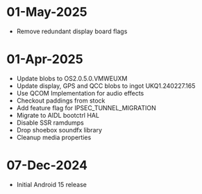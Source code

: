 # 01-May-2025
- Remove redundant display board flags

# 01-Apr-2025
- Update blobs to OS2.0.5.0.VMWEUXM
- Update display, GPS and QCC blobs to ingot UKQ1.240227.165
- Use QCOM Implementation for audio effects
- Checkout paddings from stock
- Add feature flag for IPSEC_TUNNEL_MIGRATION
- Migrate to AIDL bootctrl HAL
- Disable SSR ramdumps
- Drop shoebox soundfx library
- Cleanup media properties

# 07-Dec-2024
- Initial Android 15 release
